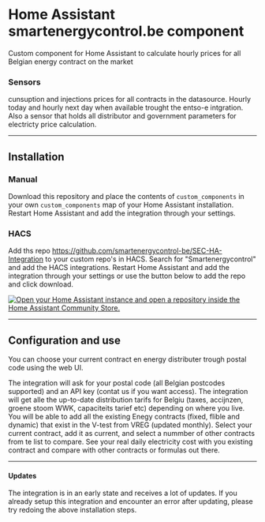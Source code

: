 # Home Assistant smartenergycontrol.be component

Custom component for Home Assistant to calculate hourly prices for all Belgian energy contract on the market



### Sensors
cunsuption and injections prices for all contracts in the datasource. Hourly today and hourly next day when available trought the entso-e intgration. Also a sensor that holds all distributor and government parameters for electricty price calculation.
  
------
## Installation


### Manual
Download this repository and place the contents of `custom_components` in your own `custom_components` map of your Home Assistant installation. Restart Home Assistant and add the integration through your settings. 

### HACS

Add ths repo https://github.com/smartenergycontrol-be/SEC-HA-Integration to your custom repo's in HACS.
Search for "Smartenergycontrol" and add the HACS integrations. Restart Home Assistant and add the integration through your settings or use the button below to add the repo and click download.

[![Open your Home Assistant instance and open a repository inside the Home Assistant Community Store.](https://my.home-assistant.io/badges/hacs_repository.svg)](https://my.home-assistant.io/redirect/hacs_repository/?owner=https://github.com/smartenergycontrol-be&repository=SEC-HA-Integration&category=integration)

------
## Configuration and use

You can choose your current contract en energy distributer trough postal code using the web UI. 

The integration will ask for your postal code (all Belgian postcodes supported) and an API key (contat us if you want access).
The integration will get alle the up-to-date distribution tarifs for Belgiu (taxes, accijnzen, groene stoom WWK, capaciteits tarief etc) depending on where you live. You will be able to add all the existing Enegy contracts (fixed, flible and dynamic) that exist in the V-test from VREG (updated monthly). Select your current contract, add it as current, and select a nummber of other contracts from te list to compare.
See your real daily electricity cost with you existing contract and compare with other contracts or formulas out there.

------

#### Updates

The integration is in an early state and receives a lot of updates. If you already setup this integration and encounter an error after updating, please try redoing the above installation steps. 

